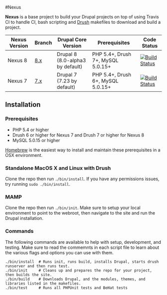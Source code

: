 #Nexus

**Nexus** is a base project to build your Drupal projects on top of using Travis CI to handle CI, bash scripting and [Drush](http://drupal.org/project/drush) makefiles to download and build a project.

Nexus Version | Branch  | Drupal Core Version | Prerequisites | Code Status
------------- | ------  | ------------------- | ------------- | -----------
Nexus 8       | <a href="https://github.com/ryanarmstrong/nexus/tree/8.x">8.x</a> | Drupal 8 (8.0-alpha3 by default) | PHP 5.4+, Drush 7+, MySQL 5.0.15+ | [![Build Status](https://travis-ci.org/ryanarmstrong/nexus.png?branch=8.x)](https://travis-ci.org/ryanarmstrong/nexus)
Nexus 7       | <a href="https://github.com/ryanarmstrong/nexus/tree/7.x">7.x</a> | Drupal 7 (7.23 by default) | PHP 5.4+, Drush 6+, MySQL 5.0.15+ | [![Build Status](https://travis-ci.org/ryanarmstrong/nexus.png?branch=7.x)](https://travis-ci.org/ryanarmstrong/nexus)

## Installation

### Prerequisites

* PHP 5.4 or higher
* Drush 6 or higher for Nexus 7 and Drush 7 or higher for Nexus 8
* MySQL 5.0.15 or higher
 
[Homebrew](http://brew.sh/) is the easiest way to install and maintain these prerequisites in a OSX environment.

### Standalone MacOS X and Linux with Drush

Clone the repo then run `./bin/install`. If you have any permissions issues, try running `sudo ./bin/install`.

### MAMP

Clone the repo then run `./bin/init`. Make sure to setup your local environment to point to the webroot, then navigate to the site and run the Drupal installation.

### Commands

The following commands are available to help with setup, development, and testing. Make sure to read the commemnts in each script file to learn about the various flags and options you can use with them.

    ./bin/install  # Runs init, runs build, installs Drupal, starts drush runserver and then runs test.
    ./bin/init     # Cleans up and prepares the repo for your project, then builds the site.
    ./bin/build    # Downloads Drupal, and the modules, themes, and libraries listed in the makefiles.
    ./bin/test     # Runs all PHPUnit tests and BeHat tests
